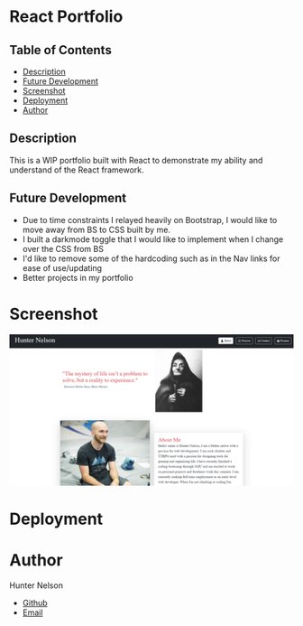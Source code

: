 # React Portfolio

## Table of Contents
* [Description](#description)
* [Future Development](#future-development)
* [Screenshot](#screenshot)
* [Deployment](#deployment)
* [Author](#author)


## Description
This is a WIP portfolio built with React to demonstrate my ability and understand of the React framework.

## Future Development 
* Due to time constraints I relayed heavily on Bootstrap, I would like to move away from BS to CSS built by me.
* I built a darkmode toggle that I would like to implement when I change over the CSS from BS
* I'd like to remove some of the hardcoding such as in the Nav links for ease of use/updating
* Better projects in my portfolio

# Screenshot
![Screenshot](./src/assets/screenshot.png)

# Deployment

# Author
Hunter Nelson
- [Github](https://github.com/Father-of-Cats)
- [Email](mailto:huntknelson@gmail.com)